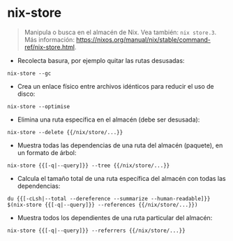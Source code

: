 # nix-store

> Manipula o busca en el almacén de Nix.
> Vea también: `nix store.3`.
> Más información: <https://nixos.org/manual/nix/stable/command-ref/nix-store.html>.

- Recolecta basura, por ejemplo quitar las rutas desusadas:

`nix-store --gc`

- Crea un enlace físico entre archivos idénticos para reducir el uso de disco:

`nix-store --optimise`

- Elimina una ruta específica en el almacén (debe ser desusada):

`nix-store --delete {{/nix/store/...}}`

- Muestra todas las dependencias de una ruta del almacén (paquete), en un formato de árbol:

`nix-store {{[-q|--query]}} --tree {{/nix/store/...}}`

- Calcula el tamaño total de una ruta específica del almacén con todas las dependencias:

`du {{[-cLsh|--total --dereference --summarize --human-readable]}} $(nix-store {{[-q|--query]}} --references {{/nix/store/...}})`

- Muestra todos los dependientes de una ruta particular del almacén:

`nix-store {{[-q|--query]}} --referrers {{/nix/store/...}}`
